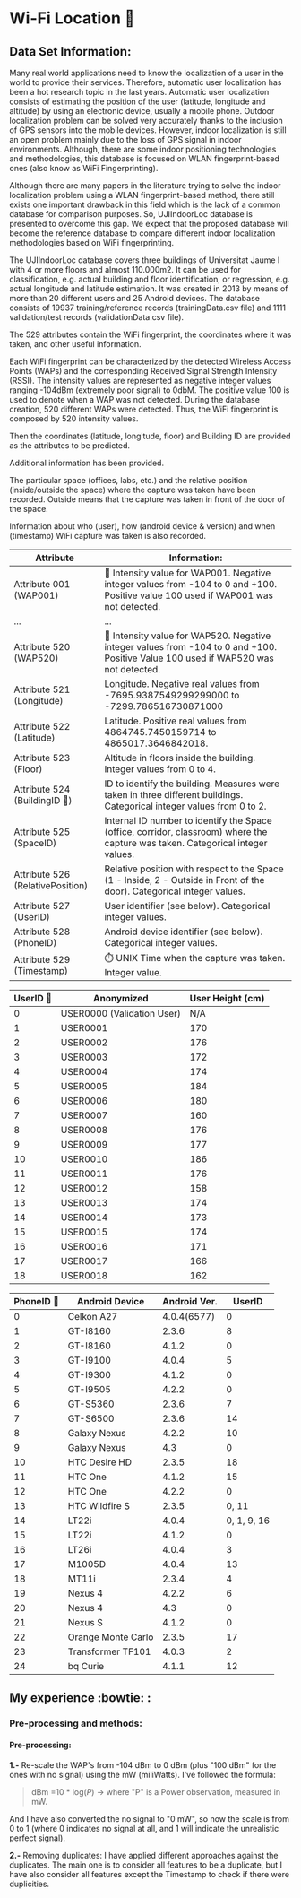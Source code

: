 # Wi-Fi Location :round_pushpin:

## Data Set Information:

Many real world applications need to know the localization of a user in the world to provide their services. Therefore, automatic user localization has been a hot research topic in the last years. Automatic user localization consists of estimating the position of the user (latitude, longitude and altitude) by using an electronic device, usually a mobile phone. Outdoor localization problem can be solved very accurately thanks to the inclusion of GPS sensors into the mobile devices. However, indoor localization is still an open problem mainly due to the loss of GPS signal in indoor environments. Although, there are some indoor positioning technologies and methodologies, this database is focused on WLAN fingerprint-based ones (also know as WiFi Fingerprinting). 

Although there are many papers in the literature trying to solve the indoor localization problem using a WLAN fingerprint-based method, there still exists one important drawback in this field which is the lack of a common database for comparison purposes. So, UJIIndoorLoc database is presented to overcome this gap. We expect that the proposed database will become the reference database to compare different indoor localization methodologies based on WiFi fingerprinting. 

The UJIIndoorLoc database covers three buildings of Universitat Jaume I with 4 or more floors and almost 110.000m2. It can be used for classification, e.g. actual building and floor identification, or regression, e.g. actual longitude and latitude estimation. It was created in 2013 by means of more than 20 different users and 25 Android devices. The database consists of 19937 training/reference records (trainingData.csv file) and 1111 validation/test records (validationData.csv file). 

The 529 attributes contain the WiFi fingerprint, the coordinates where it was taken, and other useful information. 

Each WiFi fingerprint can be characterized by the detected Wireless Access Points (WAPs) and the corresponding Received Signal Strength Intensity (RSSI). The intensity values are represented as negative integer values ranging -104dBm (extremely poor signal) to 0dbM. The positive value 100 is used to denote when a WAP was not detected. During the database creation, 520 different WAPs were detected. Thus, the WiFi fingerprint is composed by 520 intensity values. 

Then the coordinates (latitude, longitude, floor) and Building ID are provided as the attributes to be predicted. 

Additional information has been provided. 

The particular space (offices, labs, etc.) and the relative position (inside/outside the space) where the capture was taken have been recorded. Outside means that the capture was taken in front of the door of the space. 

Information about who (user), how (android device & version) and when (timestamp) WiFi capture was taken is also recorded. 


|Attribute| Information:|
|----|----|
|Attribute 001 (WAP001)| :signal_strength: Intensity value for WAP001. Negative integer values from -104 to 0 and +100. Positive value 100 used if WAP001 was not detected.|
| ... | ... |
|Attribute 520 (WAP520)| :signal_strength: Intensity value for WAP520. Negative integer values from -104 to 0 and +100. Positive Value 100 used if WAP520 was not detected.|
|Attribute 521 (Longitude)| Longitude. Negative real values from -7695.9387549299299000 to -7299.786516730871000|
|Attribute 522 (Latitude)| Latitude. Positive real values from 4864745.7450159714 to 4865017.3646842018.|
|Attribute 523 (Floor)| Altitude in floors inside the building. Integer values from 0 to 4.|
|Attribute 524 (BuildingID :office:)| ID to identify the building. Measures were taken in three different buildings. Categorical integer values from 0 to 2.|
|Attribute 525 (SpaceID)| Internal ID number to identify the Space (office, corridor, classroom) where the capture was taken. Categorical integer values.|
|Attribute 526 (RelativePosition)| Relative position with respect to the Space (1 - Inside, 2 - Outside in Front of the door). Categorical integer values.|
|Attribute 527 (UserID)| User identifier (see below). Categorical integer values.|
|Attribute 528 (PhoneID)| Android device identifier (see below). Categorical integer values.|
|Attribute 529 (Timestamp)| :stopwatch: UNIX Time when the capture was taken. Integer value.|
 

|UserID :walking:| Anonymized| User Height (cm)|
|----|----|----|
|0|USER0000 (Validation User)| N/A |
|1|USER0001 |170|
|2|USER0002 |176|
|3|USER0003 |172|
|4|USER0004 |174|
|5|USER0005 |184|
|6|USER0006 |180|
|7|USER0007 |160|
|8|USER0008 |176|
|9|USER0009 |177|
|10|USER0010 |186|
|11|USER0011 |176|
|12|USER0012 |158|
|13|USER0013 |174|
|14|USER0014 |173|
|15|USER0015 |174|
|16|USER0016 |171|
|17|USER0017 |166|
|18|USER0018 |162|


|PhoneID :iphone:| Android Device| Android Ver. |UserID|
|----|----|----|----|
|0| Celkon A27| 4.0.4(6577)| 0| 
|1| GT-I8160| 2.3.6| 8|
|2| GT-I8160| 4.1.2| 0|
|3| GT-I9100| 4.0.4| 5|
|4| GT-I9300| 4.1.2| 0|
|5| GT-I9505| 4.2.2| 0|
|6| GT-S5360| 2.3.6| 7|
|7| GT-S6500| 2.3.6| 14|
|8| Galaxy Nexus| 4.2.2| 10|
|9| Galaxy Nexus| 4.3| 0|
|10| HTC Desire HD| 2.3.5| 18|
|11| HTC One| 4.1.2| 15|
|12| HTC One| 4.2.2| 0|
|13| HTC Wildfire S| 2.3.5 |0, 11|
|14| LT22i| 4.0.4 |0, 1, 9, 16|
|15| LT22i| 4.1.2| 0|
|16| LT26i| 4.0.4| 3|
|17| M1005D| 4.0.4| 13| 
|18| MT11i| 2.3.4| 4|
|19| Nexus 4| 4.2.2| 6| 
|20| Nexus 4| 4.3| 0|
|21| Nexus S| 4.1.2| 0| 
|22| Orange Monte Carlo| 2.3.5| 17|
|23| Transformer TF101| 4.0.3| 2|
|24| bq Curie| 4.1.1| 12|

## My experience :bowtie: :

 ### Pre-processing and methods:
 #### Pre-processing:
  
  **1.-** Re-scale the WAP's from -104 dBm to 0 dBm (plus "100 dBm" for the ones with no signal) using the mW (miliWatts). I've followed the formula:
  > dBm =10 * log(*P*) -> where "P" is a Power observation, measured in mW.

  And I have also converted the no signal to "0 mW", so now the scale is from 0 to 1 (where 0 indicates no signal at all, and 1 will indicate the unrealistic perfect signal).
  
  **2.-** Removing duplicates: I have applied different approaches against the duplicates. 
  The main one is to consider all features to be a duplicate, but I have also consider all features except the Timestamp to check if there were duplicities.
   
